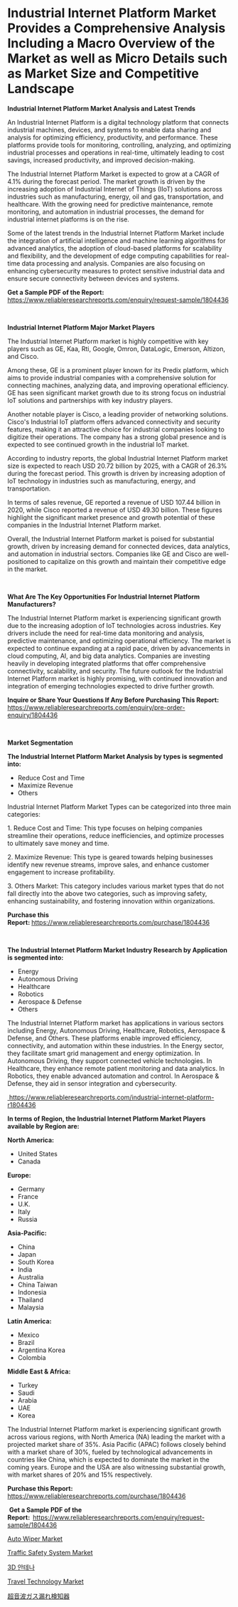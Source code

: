 <p><h1>Industrial Internet Platform Market Provides a Comprehensive Analysis Including a Macro Overview of the Market as well as Micro Details such as Market Size and Competitive Landscape</h1></p><p><strong>Industrial Internet Platform Market Analysis and Latest Trends</strong></p>
<p><p>An Industrial Internet Platform is a digital technology platform that connects industrial machines, devices, and systems to enable data sharing and analysis for optimizing efficiency, productivity, and performance. These platforms provide tools for monitoring, controlling, analyzing, and optimizing industrial processes and operations in real-time, ultimately leading to cost savings, increased productivity, and improved decision-making.</p><p>The Industrial Internet Platform Market is expected to grow at a CAGR of 4.1% during the forecast period. The market growth is driven by the increasing adoption of Industrial Internet of Things (IIoT) solutions across industries such as manufacturing, energy, oil and gas, transportation, and healthcare. With the growing need for predictive maintenance, remote monitoring, and automation in industrial processes, the demand for industrial internet platforms is on the rise.</p><p>Some of the latest trends in the Industrial Internet Platform Market include the integration of artificial intelligence and machine learning algorithms for advanced analytics, the adoption of cloud-based platforms for scalability and flexibility, and the development of edge computing capabilities for real-time data processing and analysis. Companies are also focusing on enhancing cybersecurity measures to protect sensitive industrial data and ensure secure connectivity between devices and systems.</p></p>
<p><strong>Get a Sample PDF of the Report:&nbsp;</strong> <a href="https://www.reliableresearchreports.com/enquiry/request-sample/1804436">https://www.reliableresearchreports.com/enquiry/request-sample/1804436</a></p>
<p>&nbsp;</p>
<p><strong>Industrial Internet Platform Major Market Players</strong></p>
<p><p>The Industrial Internet Platform market is highly competitive with key players such as GE, Kaa, Rti, Google, Omron, DataLogic, Emerson, Altizon, and Cisco.</p><p>Among these, GE is a prominent player known for its Predix platform, which aims to provide industrial companies with a comprehensive solution for connecting machines, analyzing data, and improving operational efficiency. GE has seen significant market growth due to its strong focus on industrial IoT solutions and partnerships with key industry players.</p><p>Another notable player is Cisco, a leading provider of networking solutions. Cisco's Industrial IoT platform offers advanced connectivity and security features, making it an attractive choice for industrial companies looking to digitize their operations. The company has a strong global presence and is expected to see continued growth in the industrial IoT market.</p><p>According to industry reports, the global Industrial Internet Platform market size is expected to reach USD 20.72 billion by 2025, with a CAGR of 26.3% during the forecast period. This growth is driven by increasing adoption of IoT technology in industries such as manufacturing, energy, and transportation.</p><p>In terms of sales revenue, GE reported a revenue of USD 107.44 billion in 2020, while Cisco reported a revenue of USD 49.30 billion. These figures highlight the significant market presence and growth potential of these companies in the Industrial Internet Platform market.</p><p>Overall, the Industrial Internet Platform market is poised for substantial growth, driven by increasing demand for connected devices, data analytics, and automation in industrial sectors. Companies like GE and Cisco are well-positioned to capitalize on this growth and maintain their competitive edge in the market.</p></p>
<p>&nbsp;</p>
<p><strong>What Are The Key Opportunities For Industrial Internet Platform Manufacturers?</strong></p>
<p><p>The Industrial Internet Platform market is experiencing significant growth due to the increasing adoption of IoT technologies across industries. Key drivers include the need for real-time data monitoring and analysis, predictive maintenance, and optimizing operational efficiency. The market is expected to continue expanding at a rapid pace, driven by advancements in cloud computing, AI, and big data analytics. Companies are investing heavily in developing integrated platforms that offer comprehensive connectivity, scalability, and security. The future outlook for the Industrial Internet Platform market is highly promising, with continued innovation and integration of emerging technologies expected to drive further growth.</p></p>
<p><strong>Inquire or Share Your Questions If Any Before Purchasing This Report:</strong> <a href="https://www.reliableresearchreports.com/enquiry/pre-order-enquiry/1804436">https://www.reliableresearchreports.com/enquiry/pre-order-enquiry/1804436</a></p>
<p>&nbsp;</p>
<p><strong>Market Segmentation</strong></p>
<p><strong>The Industrial Internet Platform Market Analysis by types is segmented into:</strong></p>
<p><ul><li>Reduce Cost and Time</li><li>Maximize Revenue</li><li>Others</li></ul></p>
<p><p>Industrial Internet Platform Market Types can be categorized into three main categories: </p><p>1. Reduce Cost and Time: This type focuses on helping companies streamline their operations, reduce inefficiencies, and optimize processes to ultimately save money and time.</p><p>2. Maximize Revenue: This type is geared towards helping businesses identify new revenue streams, improve sales, and enhance customer engagement to increase profitability.</p><p>3. Others Market: This category includes various market types that do not fall directly into the above two categories, such as improving safety, enhancing sustainability, and fostering innovation within organizations.</p></p>
<p><strong>Purchase this Report:&nbsp;</strong><a href="https://www.reliableresearchreports.com/purchase/1804436">https://www.reliableresearchreports.com/purchase/1804436</a></p>
<p>&nbsp;</p>
<p><strong>The Industrial Internet Platform Market Industry Research by Application is segmented into:</strong></p>
<p><ul><li>Energy</li><li>Autonomous Driving</li><li>Healthcare</li><li>Robotics</li><li>Aerospace & Defense</li><li>Others</li></ul></p>
<p><p>The Industrial Internet Platform market has applications in various sectors including Energy, Autonomous Driving, Healthcare, Robotics, Aerospace & Defense, and Others. These platforms enable improved efficiency, connectivity, and automation within these industries. In the Energy sector, they facilitate smart grid management and energy optimization. In Autonomous Driving, they support connected vehicle technologies. In Healthcare, they enhance remote patient monitoring and data analytics. In Robotics, they enable advanced automation and control. In Aerospace & Defense, they aid in sensor integration and cybersecurity.</p></p>
<p><a href="https://www.reliableresearchreports.com/industrial-internet-platform-r1804436">&nbsp;https://www.reliableresearchreports.com/industrial-internet-platform-r1804436</a></p>
<p><strong>In terms of Region, the Industrial Internet Platform Market Players available by Region are:</strong></p>
<p>
    <p> <strong> North America: </strong>
        <ul>
            <li>United States</li>
            <li>Canada</li>
        </ul>
        </p> 
    <p> <strong> Europe: </strong>
        <ul>
            <li>Germany</li>
            <li>France</li>
            <li>U.K.</li>
            <li>Italy</li>
            <li>Russia</li>
        </ul>
        </p> 
    <p> <strong> Asia-Pacific: </strong>
        <ul>
            <li>China</li>
            <li>Japan</li>
            <li>South Korea</li>
            <li>India</li>
            <li>Australia</li>
            <li>China Taiwan</li>
            <li>Indonesia</li>
            <li>Thailand</li>
            <li>Malaysia</li>
        </ul>
        </p> 
    <p> <strong> Latin America: </strong>
        <ul>
            <li>Mexico</li>
            <li>Brazil</li>
            <li>Argentina Korea</li>
            <li>Colombia</li>
        </ul>
        </p> 
    <p> <strong> Middle East & Africa: </strong>
        <ul>
            <li>Turkey</li>
            <li>Saudi</li>
            <li>Arabia</li>
            <li>UAE</li>
            <li>Korea</li>
        </ul>
    </p>
    </p>
<p><p>The Industrial Internet Platform market is experiencing significant growth across various regions, with North America (NA) leading the market with a projected market share of 35%. Asia Pacific (APAC) follows closely behind with a market share of 30%, fueled by technological advancements in countries like China, which is expected to dominate the market in the coming years. Europe and the USA are also witnessing substantial growth, with market shares of 20% and 15% respectively.</p></p>
<p><strong>Purchase this Report: </strong><a href="https://www.reliableresearchreports.com/purchase/1804436">https://www.reliableresearchreports.com/purchase/1804436</a></p>
<p>&nbsp;<strong>Get a Sample PDF of the Report:&nbsp;&nbsp;</strong><a href="https://www.reliableresearchreports.com/enquiry/request-sample/1804436">https://www.reliableresearchreports.com/enquiry/request-sample/1804436</a></p>
<p><strong></strong></p>
<p><p><a href="https://www.linkedin.com/pulse/auto-wiper-market-research-report-provides-critical-insights-clvlc">Auto Wiper Market</a></p><p><a href="https://github.com/peachesmcdowel1/Market-Research-Report-List-2/blob/main/traffic-safety-system-market.md">Traffic Safety System Market</a></p><p><a href="https://medium.com/@rowedrowe/3d-%EC%95%88%ED%85%8C%EB%82%98-%EC%8B%9C%EC%9E%A5%EC%9D%80-%EC%8B%9C%EC%9E%A5-%EC%A0%90%EC%9C%A0%EC%9C%A8-%ED%81%AC%EA%B8%B0-%EB%B0%8F-2031%EB%85%84%EA%B9%8C%EC%A7%80%EC%9D%98-%EC%98%88%EC%83%81-%EC%98%88%EC%B8%A1%EC%97%90-%EC%B4%88%EC%A0%90%EC%9D%84-%EB%A7%9E%EC%B6%A5%EB%8B%88%EB%8B%A4-3675ff13f4bc">3D 안테나</a></p><p><a href="https://github.com/redneck06/Market-Research-Report-List-3/blob/main/travel-technology-market.md">Travel Technology Market</a></p><p><a href="https://medium.com/@sebastianhodges1/%E8%B6%85%E9%9F%B3%E6%B3%A2%E3%82%AC%E3%82%B9%E6%BC%8F%E3%82%8C%E6%A4%9C%E7%9F%A5%E5%99%A8%E3%81%AE%E5%B8%82%E5%A0%B4%E5%8B%95%E5%90%91-%E5%B8%82%E5%A0%B4%E3%83%88%E3%83%AC%E3%83%B3%E3%83%89-%E6%88%90%E9%95%B7-2024%E5%B9%B4%E3%81%8B%E3%82%892031%E5%B9%B4%E3%81%BE%E3%81%A7%E3%81%AE%E4%BA%88%E6%B8%AC-c6a7d1778e60">超音波ガス漏れ検知器</a></p></p>